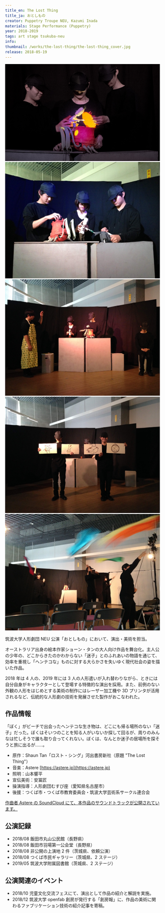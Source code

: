 ```yaml
---
title_en: The Lost Thing
title_ja: おとしもの
creator: Puppetry Troupe NEU, Kazumi Inada
materials: Stage Performance (Puppetry)
year: 2018-2019
tags: art stage tsukuba-neu
info:
thumbnail: /works/the-lost-thing/the-lost-thing_cover.jpg
release: 2018-05-19
---
```


![](/works/the-lost-thing/the-lost-thing_cover.jpg)
![](/works/the-lost-thing/the-lost-thing_puppets.jpg)
![](/works/the-lost-thing/the-lost-thing_pete.jpg)
![](/works/the-lost-thing/the-lost-thing_signs.jpg)
![](/works/the-lost-thing/the-lost-thing_creatures.jpg)

筑波大学人形劇団 NEU 公演「おとしもの」において、演出・美術を担当。

オーストラリア出身の絵本作家ショーン・タンの大人向け作品を舞台化。主人公の少年の、どこからきたのかわからない「迷子」とのふれあいの物語を通じて、効率を重視し「ヘンテコな」ものに対する大らかさを失いゆく現代社会の姿を描いた作品。

2018 年は 4 人の、2019 年には 3 人の人形遣いが入れ替わりながら、ときには自分自身がキャラクターとして登場する特徴的な演出を採用。また、前例のない外観の人形をはじめとする美術の制作にはレーザー加工機や 3D プリンタが活用されるなど、伝統的な人形劇の技術を発展させた製作がおこなわれた。

## 作品情報

「ぼく」がビーチで出会ったヘンテコな生き物は、どこにも帰る場所のない「迷子」だった。ぼくはそいつのことを知る人がいないか探して回るが、周りのみんなは忙しそうで誰も取り合ってくれない。ぼくは、なんとか迷子の居場所を探そうと旅に出るが……。

- 原作：Shaun Tan「ロスト・シング」河出書房新社（原題 "The Lost Thing"）
- 音楽：Astere [https://astere.jp](https://astere.jp)
- 照明：山本響平
- 宣伝美術：安冨匠
- 操演指導：人形劇団むすび座（愛知県名古屋市）
- 後援：つくば市・つくば市教育委員会・筑波大学芸術系サークル連合会

[作曲者 Astere の SoundCloud にて、本作品のサウンドトラックが公開されています。](https://soundcloud.com/astere/sets/thelostthing)

## 公演記録

- 2018/08 飯田市丸山公民館（長野県）
- 2018/08 飯田市羽場第一公会堂（長野県）
- 2018/08 非公開の上演地 2 件（茨城県、依頼公演）
- 2018/08 つくば市民ギャラリー（茨城県、2 ステージ）
- 2019/05 筑波大学附属図書館（茨城県、2 ステージ）

## 公演関連のイベント

- 2018/10 児童文化交流フェスにて、演出として作品の紹介と解説を実施。
- 2018/12 筑波大学 openfab 創房が発行する「創房報」に、作品の美術に関わるファブリケーション技術の紹介記事を寄稿。
